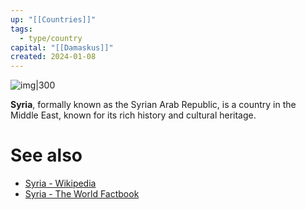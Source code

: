 ```yaml
---
up: "[[Countries]]"
tags:
  - type/country
capital: "[[Damaskus]]"
created: 2024-01-08
---
```

![img|300](https://upload.wikimedia.org/wikipedia/commons/6/68/Syria_%28orthographic_projection%29_disputed.svg)

**Syria**, formally known as the Syrian Arab Republic, is a country in the Middle East, known for its rich history and cultural heritage.

# See also
- [Syria - Wikipedia](https://en.wikipedia.org/wiki/Syria)
- [Syria - The World Factbook](https://www.cia.gov/the-world-factbook/countries/syria/)